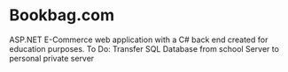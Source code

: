 # Bookbag.com
ASP.NET E-Commerce web application with a C# back end created for education purposes.
To Do: Transfer SQL Database from school Server to personal private server
